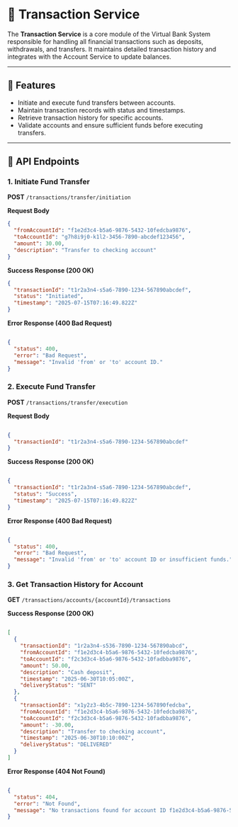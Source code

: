 # 💸 Transaction Service  

The **Transaction Service** is a core module of the Virtual Bank System responsible for handling all financial transactions such as deposits, withdrawals, and transfers. It maintains detailed transaction history and integrates with the Account Service to update balances.  

---

## 🚀 Features  

- Initiate and execute fund transfers between accounts.  
- Maintain transaction records with status and timestamps.  
- Retrieve transaction history for specific accounts.  
- Validate accounts and ensure sufficient funds before executing transfers.  

---

## 📌 API Endpoints 

### 1. Initiate Fund Transfer  
**POST** `/transactions/transfer/initiation`  

**Request Body**  
```json
{
  "fromAccountId": "f1e2d3c4-b5a6-9876-5432-10fedcba9876",
  "toAccountId": "g7h8i9j0-k1l2-3456-7890-abcdef123456",
  "amount": 30.00,
  "description": "Transfer to checking account"
}
```
**Success Response (200 OK)**

```json
{
  "transactionId": "t1r2a3n4-s5a6-7890-1234-567890abcdef",
  "status": "Initiated",
  "timestamp": "2025-07-15T07:16:49.822Z"
}
```
**Error Response (400 Bad Request)**

```json

{
  "status": 400,
  "error": "Bad Request",
  "message": "Invalid 'from' or 'to' account ID."
}
```
### 2. Execute Fund Transfer
**POST** `/transactions/transfer/execution`

**Request Body**

```json

{
  "transactionId": "t1r2a3n4-s5a6-7890-1234-567890abcdef"
}
```
**Success Response (200 OK)**

```json

{
  "transactionId": "t1r2a3n4-s5a6-7890-1234-567890abcdef",
  "status": "Success",
  "timestamp": "2025-07-15T07:16:49.822Z"
}
```
**Error Response (400 Bad Request)**

```json

{
  "status": 400,
  "error": "Bad Request",
  "message": "Invalid 'from' or 'to' account ID or insufficient funds."
}
```
### 3. Get Transaction History for Account
**GET** `/transactions/accounts/{accountId}/transactions`

**Success Response (200 OK)**

```json

[
  {
    "transactionId": "1r2a3n4-s536-7890-1234-567890abcd",
    "fromAccountId": "f1e2d3c4-b5a6-9876-5432-10fedcba9876",
    "toAccountId": "f2c3d3c4-b5a6-9876-5432-10fadbba9876",
    "amount": 50.00,
    "description": "Cash deposit",
    "timestamp": "2025-06-30T10:05:00Z",
    "deliveryStatus": "SENT"
  },
  {
    "transactionId": "x1y2z3-4b5c-7890-1234-567890fedcba",
    "fromAccountId": "f1e2d3c4-b5a6-9876-5432-10fedcba9876",
    "toAccountId": "f2c3d3c4-b5a6-9876-5432-10fadbba9876",
    "amount": -30.00,
    "description": "Transfer to checking account",
    "timestamp": "2025-06-30T10:10:00Z",
    "deliveryStatus": "DELIVERED"
  }
]
```
**Error Response (404 Not Found)**

```json

{
  "status": 404,
  "error": "Not Found",
  "message": "No transactions found for account ID f1e2d3c4-b5a6-9876-5432-10fedcba9876."
}
```
